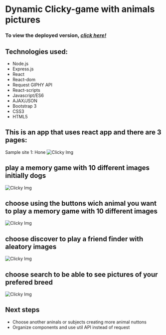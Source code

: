 # **Dynamic Clicky-game with animals pictures**

### To view the deployed version, _**[click here!](https://still-savannah-23314.herokuapp.com/)**_

## Technologies used:
* Node.js
* Express.js
* React
* React-dom
* Request GIPHY API
* React-scripts
* Javascript/ES6
* AJAX/JSON
* Bootstrap 3
* CSS3 
* HTML5

## This is an app that uses react app and there are 3 pages:

Sample site 1: Hone
![Clicky Img](public/assets/img/clicky1.jpeg)

##  play a memory game with 10 different images initially dogs 
![Clicky Img](public/assets/img/clicky2.jpeg)

## choose using the buttons wich animal you want to play a memory game with 10 different images 
![Clicky Img](public/assets/img/clicky3.jpeg)

## choose discover to play a friend finder with aleatory images 
![Clicky Img](public/assets/img/clicky4.jpeg)

## choose search to be able to see pictures of your prefered breed 
![Clicky Img](public/assets/img/clicky5.jpeg)



## Next steps
- Choose another aninals or subjects creating more animal nuttons
- Organize components and use util API instead of request
